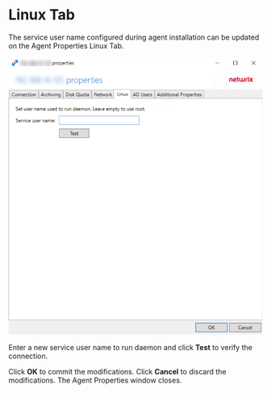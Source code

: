 # Linux Tab

The service user name configured during agent installation can be updated on the Agent Properties Linux Tab.

![linuxtab](/static/img/product_docs/activitymonitor/activitymonitor/admin/agents/properties/linuxtab.png)

Enter a new service user name to run daemon and click __Test__ to verify the connection.

Click __OK__ to commit the modifications. Click __Cancel__ to discard the modifications. The Agent Properties window closes.
